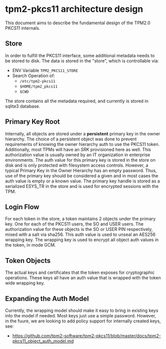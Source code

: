 # tpm2-pkcs11 architecture design

This document aims to describe the fundamental design of the TPM2.0 PKCS11 internals.

## Store

In order to fulfill the PKCS11 interface, some additional metadata needs to be stored to disk.
The data is stored in the "store", which is controllable via:
- ENV Variable `TPM2_PKCS11_STORE`
- Search Operation of:
  - `/etc/tpm2-pkcs11`
  - `$HOME/tpm2_pkcs11`
  - `$CWD`

The store contains all the metadata required, and currently is stored in sqlite3 database.

## Primary Key Root

Internally, all objects are stored under a **persistent** primary key in the owner hierarchy.
The choice of a persistent object was done to prevent requirements of knowing the owner
hierarchy auth to use the PKCS11 token. Additionally, most TPMs will have an *SRK*
provisioned here as well. This authorization value is usually owned by
an IT organization in enterprise environments. The auth value for this primary key
is stored in the store on disk and is only protected with filesystem access controls. However,
a typical Primary Key in the Owner Hierarchy has an empty password. Thus,
use of the primary key should be considered a given and in most cases the auth value is
empty or a known value. The primary key handle is stored as a serialized ESYS_TR in the
store and is used for encrypted sessions with the TPM.

## Login Flow
For each token in the store, a token maintains 2 objects under the primary key. One for
each of the PKCS11 users, the SO and USER users. The authorization value for these objects
is the SO or USER PIN respectively, mixed with a salt via sha256. This auth value is used
to unseal an AES256 wrapping key. The wrapping key is used to encrypt all object auth
values in the token, in mode GCM.

## Token Objects
The actual keys and certificates that the token exposes for cryptographic operations.
These keys all have an auth value that is wrapped with the token wide wrapping key.

## Expanding the Auth Model
Currently, the wrapping model should make it easy to bring in existing keys into the model
if needed. Most keys just use a simple password. However, in the fuure, we are looking
to add policy support for internally created keys, see:
  - https://github.com/tpm2-software/tpm2-pkcs11/blob/master/docs/tpm2-pkcs11_object_auth_model.md


